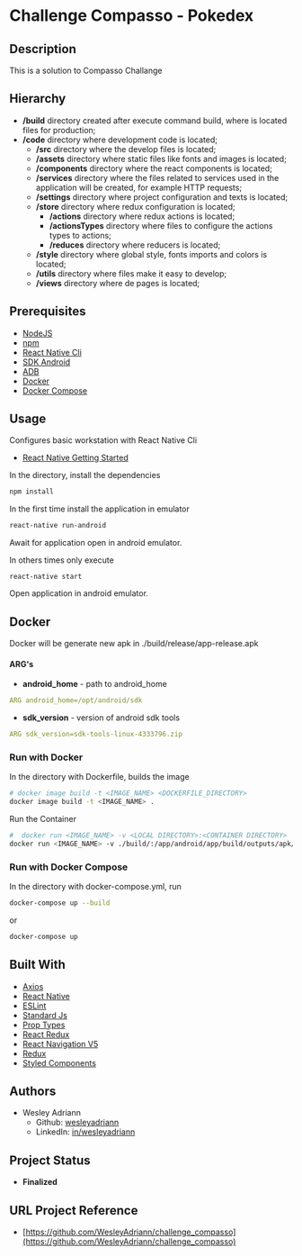 Challenge Compasso - Pokedex
===
## Description

This is a solution to Compasso Challange 

## Hierarchy

- **/build** directory created after execute command build, where is located files for production;
- **/code** directory where development code is located;
    - **/src** directory where the develop files is located;
    - **/assets** directory where static files like fonts and images is located;
    - **/components** directory where the react components is located;
    - **/services** directory where the files related to services used in the application will be created, for example HTTP requests;
    - **/settings** directory where project configuration and texts is located;
    - **/store** directory where redux configuration is located;
        - **/actions** directory where redux actions is located;
        - **/actionsTypes** directory where files to configure the actions types to actions;
        - **/reduces** directory where reducers is located;
    - **/style** directory where global style, fonts imports and colors is located;
    - **/utils** directory where files make it easy to develop;
    - **/views** directory where de pages is located;

## Prerequisites

- [NodeJS](https://nodejs.org)
- [npm](https://www.npmjs.com)
- [React Native Cli](https://www.npmjs.com/package/react-native-cli)
- [SDK Android](https://developer.android.com/studio)
- [ADB](https://developer.android.com/studio/command-line/adb.html)
- [Docker](https://www.docker.com)
- [Docker Compose](https://docs.docker.com/compose/)

## Usage
Configures basic workstation with React Native Cli  
- [React Native Getting Started](https://facebook.github.io/react-native/docs/getting-started)

In the directory, install the dependencies
```bash
npm install
```
In the first time install the application in emulator
```bash
react-native run-android
```
Await for application open in android emulator.

In others times only execute
```
react-native start
```
Open application in android emulator.

## Docker
Docker will be generate new apk in ./build/release/app-release.apk

#### ARG's
- **android_home** - path to android_home
```yml
ARG android_home=/opt/android/sdk
```
- **sdk_version** - version of android sdk tools
```yml
ARG sdk_version=sdk-tools-linux-4333796.zip
```

### Run with Docker
In the directory with Dockerfile, builds the image
```bash
# docker image build -t <IMAGE_NAME> <DOCKERFILE_DIRECTORY>
docker image build -t <IMAGE_NAME> .
```

Run the Container
```bash
#  docker run <IMAGE_NAME> -v <LOCAL DIRECTORY>:<CONTAINER DIRECTORY>
docker run <IMAGE_NAME> -v ./build/:/app/android/app/build/outputs/apk/
```

### Run with Docker Compose
In the directory with docker-compose.yml, run
```bash
docker-compose up --build
```
or
```bash
docker-compose up
```
## Built With

- [Axios](https://github.com/axios/axios)
- [React Native](https://reactnative.dev/)
- [ESLint](https://eslint.org)
- [Standard Js](https://standardjs.com/)
- [Prop Types](https://www.npmjs.com/package/prop-types)
- [React Redux](https://react-redux.js.org)
- [React Navigation V5](https://reactnavigation.org/)
- [Redux](https://redux.js.org)
- [Styled Components](https://www.styled-components.com)

## Authors
- Wesley Adriann
  - Github: [wesleyadriann](https://github.com/WesleyAdriann)
  - LinkedIn: [in/wesleyadriann](https://www.linkedin.com/in/wesleyadriann/)

## Project Status

- **Finalized**

## URL Project Reference

- [https://github.com/WesleyAdriann/challenge_compasso](https://github.com/WesleyAdriann/challenge_compasso)
